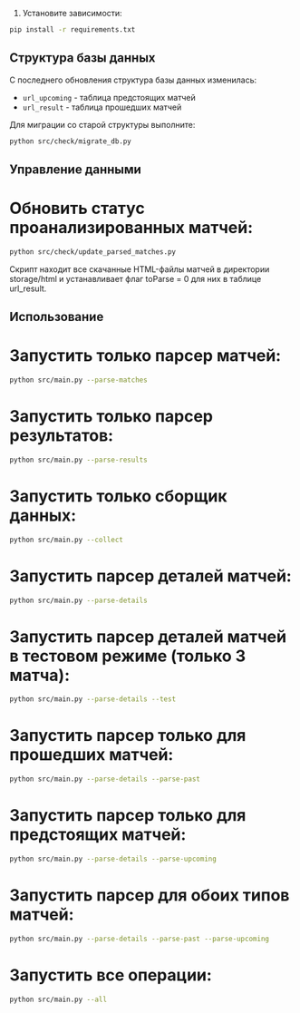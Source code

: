1. Установите зависимости:

```bash
pip install -r requirements.txt
```

## Структура базы данных

С последнего обновления структура базы данных изменилась:

- `url_upcoming` - таблица предстоящих матчей
- `url_result` - таблица прошедших матчей

Для миграции со старой структуры выполните:

```bash
python src/check/migrate_db.py
```

## Управление данными

# Обновить статус проанализированных матчей:

```bash
python src/check/update_parsed_matches.py
```

Скрипт находит все скачанные HTML-файлы матчей в директории storage/html и устанавливает флаг toParse = 0 для них в таблице url_result.

## Использование

# Запустить только парсер матчей:

```bash
python src/main.py --parse-matches
```

# Запустить только парсер результатов:

```bash
python src/main.py --parse-results
```

# Запустить только сборщик данных:

```bash
python src/main.py --collect
```

# Запустить парсер деталей матчей:

```bash
python src/main.py --parse-details
```

# Запустить парсер деталей матчей в тестовом режиме (только 3 матча):

```bash
python src/main.py --parse-details --test
```

# Запустить парсер только для прошедших матчей:

```bash
python src/main.py --parse-details --parse-past
```

# Запустить парсер только для предстоящих матчей:

```bash
python src/main.py --parse-details --parse-upcoming
```

# Запустить парсер для обоих типов матчей:

```bash
python src/main.py --parse-details --parse-past --parse-upcoming
```

# Запустить все операции:

```bash
python src/main.py --all
```
